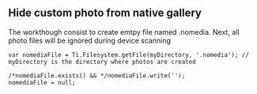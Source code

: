 ## Hide custom photo from native gallery

The workthough consist to create emtpy file named .nomedia. Next, all photo files will be ignored during device scanning
 
```
var nomediaFile = Ti.Filesystem.getFile(myDirectory, '.nomedia'); // myDirectory is the directory where photos are created

/*nomediaFile.exists() && */nomediaFile.write('');
nomediaFile = null;
```
